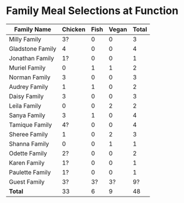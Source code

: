 # Family Meal Selections at Function

| Family Name      | Chicken | Fish | Vegan | Total |
|------------------|---------|------|-------|-------|
| Milly Family     |    3?   |   0  |   0   |   3   |
| Gladstone Family |    4    |   0  |   0   |   4   |
| Jonathan Family  |    1?   |   0  |   0   |   1   |
| Muriel Family    |    0    |   1  |   1   |   2   |
| Norman Family    |    3    |   0  |   0   |   3   |
| Audrey Family    |    1    |   1  |   0   |   2   |
| Daisy  Family    |    3    |   0  |   0   |   3   |
| Leila Family     |    0    |   0  |   2   |   2   |
| Sanya Family     |    3    |   1  |   0   |   4   |
| Tamique Family   |    4?   |   0  |   0   |   4   |
| Sheree Family    |    1    |   0  |   2   |   3   |
| Shanna Family    |    0    |   0  |   1   |   1   |
| Odette Family    |    2?   |   0  |   0   |   2   |
| Karen Family     |    1?   |   0  |   0   |   1   |
| Paulette Family  |    1?   |   0  |   0   |   1   |
| Guest Family     |    3?   |   3? |   3?  |   9?  |
| **Total**        |    33   |   6  |   9   |  48   |
